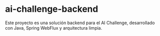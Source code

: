 # ai-challenge-backend
Este proyecto es una solución backend para el AI Challenge, desarrollado con Java, Spring WebFlux y arquitectura limpia.
